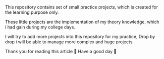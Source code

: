 This repository contains set of small practice projects, which is created for the learning purpose only.

These little projects are the implementation of my theory knowledge, which i had gain during my college days.

I will try to add more projects into this repository for my practice, Drop by drop i will be able to manage more complex and huge projects.

Thank you for reading this article 🙂 Have a good day 🌹
